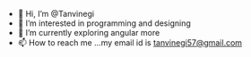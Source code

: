 - 👋 Hi, I’m @Tanvinegi
- 👀 I’m interested in programming and designing
- 🌱 I’m currently exploring angular more
- 📫 How to reach me ...my email id is tanvinegi57@gmail.com

<!---
Tanvinegi/Tanvinegi is a ✨ special ✨ repository because its `README.md` (this file) appears on your GitHub profile.
You can click the Preview link to take a look at your changes.
--->
